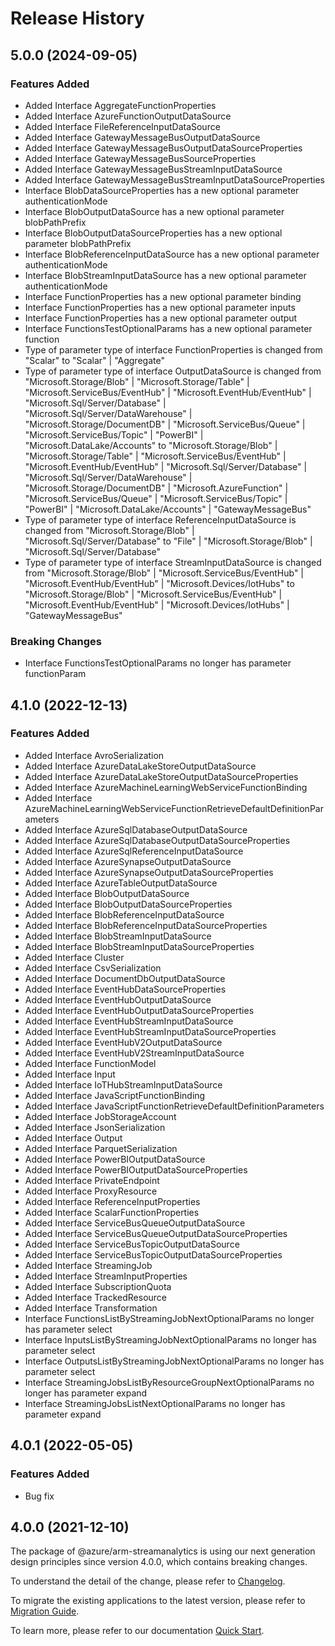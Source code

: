 # Release History
    
## 5.0.0 (2024-09-05)
    
### Features Added

  - Added Interface AggregateFunctionProperties
  - Added Interface AzureFunctionOutputDataSource
  - Added Interface FileReferenceInputDataSource
  - Added Interface GatewayMessageBusOutputDataSource
  - Added Interface GatewayMessageBusOutputDataSourceProperties
  - Added Interface GatewayMessageBusSourceProperties
  - Added Interface GatewayMessageBusStreamInputDataSource
  - Added Interface GatewayMessageBusStreamInputDataSourceProperties
  - Interface BlobDataSourceProperties has a new optional parameter authenticationMode
  - Interface BlobOutputDataSource has a new optional parameter blobPathPrefix
  - Interface BlobOutputDataSourceProperties has a new optional parameter blobPathPrefix
  - Interface BlobReferenceInputDataSource has a new optional parameter authenticationMode
  - Interface BlobStreamInputDataSource has a new optional parameter authenticationMode
  - Interface FunctionProperties has a new optional parameter binding
  - Interface FunctionProperties has a new optional parameter inputs
  - Interface FunctionProperties has a new optional parameter output
  - Interface FunctionsTestOptionalParams has a new optional parameter function
  - Type of parameter type of interface FunctionProperties is changed from "Scalar" to "Scalar" | "Aggregate"
  - Type of parameter type of interface OutputDataSource is changed from "Microsoft.Storage/Blob" | "Microsoft.Storage/Table" | "Microsoft.ServiceBus/EventHub" | "Microsoft.EventHub/EventHub" | "Microsoft.Sql/Server/Database" | "Microsoft.Sql/Server/DataWarehouse" | "Microsoft.Storage/DocumentDB" | "Microsoft.ServiceBus/Queue" | "Microsoft.ServiceBus/Topic" | "PowerBI" | "Microsoft.DataLake/Accounts" to "Microsoft.Storage/Blob" | "Microsoft.Storage/Table" | "Microsoft.ServiceBus/EventHub" | "Microsoft.EventHub/EventHub" | "Microsoft.Sql/Server/Database" | "Microsoft.Sql/Server/DataWarehouse" | "Microsoft.Storage/DocumentDB" | "Microsoft.AzureFunction" | "Microsoft.ServiceBus/Queue" | "Microsoft.ServiceBus/Topic" | "PowerBI" | "Microsoft.DataLake/Accounts" | "GatewayMessageBus"
  - Type of parameter type of interface ReferenceInputDataSource is changed from "Microsoft.Storage/Blob" | "Microsoft.Sql/Server/Database" to "File" | "Microsoft.Storage/Blob" | "Microsoft.Sql/Server/Database"
  - Type of parameter type of interface StreamInputDataSource is changed from "Microsoft.Storage/Blob" | "Microsoft.ServiceBus/EventHub" | "Microsoft.EventHub/EventHub" | "Microsoft.Devices/IotHubs" to "Microsoft.Storage/Blob" | "Microsoft.ServiceBus/EventHub" | "Microsoft.EventHub/EventHub" | "Microsoft.Devices/IotHubs" | "GatewayMessageBus"

### Breaking Changes

  - Interface FunctionsTestOptionalParams no longer has parameter functionParam
    
    
## 4.1.0 (2022-12-13)
    
### Features Added

  - Added Interface AvroSerialization
  - Added Interface AzureDataLakeStoreOutputDataSource
  - Added Interface AzureDataLakeStoreOutputDataSourceProperties
  - Added Interface AzureMachineLearningWebServiceFunctionBinding
  - Added Interface AzureMachineLearningWebServiceFunctionRetrieveDefaultDefinitionParameters
  - Added Interface AzureSqlDatabaseOutputDataSource
  - Added Interface AzureSqlDatabaseOutputDataSourceProperties
  - Added Interface AzureSqlReferenceInputDataSource
  - Added Interface AzureSynapseOutputDataSource
  - Added Interface AzureSynapseOutputDataSourceProperties
  - Added Interface AzureTableOutputDataSource
  - Added Interface BlobOutputDataSource
  - Added Interface BlobOutputDataSourceProperties
  - Added Interface BlobReferenceInputDataSource
  - Added Interface BlobReferenceInputDataSourceProperties
  - Added Interface BlobStreamInputDataSource
  - Added Interface BlobStreamInputDataSourceProperties
  - Added Interface Cluster
  - Added Interface CsvSerialization
  - Added Interface DocumentDbOutputDataSource
  - Added Interface EventHubDataSourceProperties
  - Added Interface EventHubOutputDataSource
  - Added Interface EventHubOutputDataSourceProperties
  - Added Interface EventHubStreamInputDataSource
  - Added Interface EventHubStreamInputDataSourceProperties
  - Added Interface EventHubV2OutputDataSource
  - Added Interface EventHubV2StreamInputDataSource
  - Added Interface FunctionModel
  - Added Interface Input
  - Added Interface IoTHubStreamInputDataSource
  - Added Interface JavaScriptFunctionBinding
  - Added Interface JavaScriptFunctionRetrieveDefaultDefinitionParameters
  - Added Interface JobStorageAccount
  - Added Interface JsonSerialization
  - Added Interface Output
  - Added Interface ParquetSerialization
  - Added Interface PowerBIOutputDataSource
  - Added Interface PowerBIOutputDataSourceProperties
  - Added Interface PrivateEndpoint
  - Added Interface ProxyResource
  - Added Interface ReferenceInputProperties
  - Added Interface ScalarFunctionProperties
  - Added Interface ServiceBusQueueOutputDataSource
  - Added Interface ServiceBusQueueOutputDataSourceProperties
  - Added Interface ServiceBusTopicOutputDataSource
  - Added Interface ServiceBusTopicOutputDataSourceProperties
  - Added Interface StreamingJob
  - Added Interface StreamInputProperties
  - Added Interface SubscriptionQuota
  - Added Interface TrackedResource
  - Added Interface Transformation
  - Interface FunctionsListByStreamingJobNextOptionalParams no longer has parameter select
  - Interface InputsListByStreamingJobNextOptionalParams no longer has parameter select
  - Interface OutputsListByStreamingJobNextOptionalParams no longer has parameter select
  - Interface StreamingJobsListByResourceGroupNextOptionalParams no longer has parameter expand
  - Interface StreamingJobsListNextOptionalParams no longer has parameter expand
    
## 4.0.1 (2022-05-05)

### Features Added

  - Bug fix

## 4.0.0 (2021-12-10)

The package of @azure/arm-streamanalytics is using our next generation design principles since version 4.0.0, which contains breaking changes.

To understand the detail of the change, please refer to [Changelog](https://aka.ms/js-track2-changelog).

To migrate the existing applications to the latest version, please refer to [Migration Guide](https://aka.ms/js-track2-migration-guide).

To learn more, please refer to our documentation [Quick Start](https://aka.ms/azsdk/js/mgmt/quickstart).
